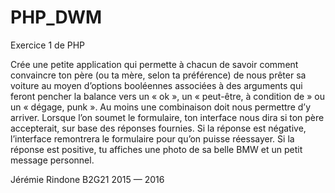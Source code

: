 # PHP_DWM
Exercice 1 de PHP

Crée une petite application qui permette à chacun de savoir comment convaincre ton père (ou ta mère, selon ta préférence) de nous prêter sa voiture au moyen d’options booléennes associées à des arguments qui feront pencher la balance vers un « ok », un « peut-être, à condition de » ou un « dégage, punk ». Au moins une combinaison doit nous permettre d’y arriver.
Lorsque l’on soumet le formulaire, ton interface nous dira si ton père accepterait, sur base des réponses fournies. 
Si la réponse est négative, l’interface remontrera le formulaire pour qu’on puisse réessayer. 
Si la réponse est positive, tu affiches une photo de sa belle BMW et un petit message personnel. 


Jérémie Rindone B2G21
2015 — 2016
